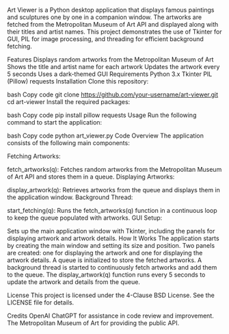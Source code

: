 Art Viewer is a Python desktop application that displays famous paintings and sculptures one by one in a companion window. The artworks are fetched from the Metropolitan Museum of Art API and displayed along with their titles and artist names. This project demonstrates the use of Tkinter for GUI, PIL for image processing, and threading for efficient background fetching.

Features
Displays random artworks from the Metropolitan Museum of Art
Shows the title and artist name for each artwork
Updates the artwork every 5 seconds
Uses a dark-themed GUI
Requirements
Python 3.x
Tkinter
PIL (Pillow)
requests
Installation
Clone this repository:

bash
Copy code
git clone https://github.com/your-username/art-viewer.git
cd art-viewer
Install the required packages:

bash
Copy code
pip install pillow requests
Usage
Run the following command to start the application:

bash
Copy code
python art_viewer.py
Code Overview
The application consists of the following main components:

Fetching Artworks:

fetch_artworks(q): Fetches random artworks from the Metropolitan Museum of Art API and stores them in a queue.
Displaying Artworks:

display_artwork(q): Retrieves artworks from the queue and displays them in the application window.
Background Thread:

start_fetching(q): Runs the fetch_artworks(q) function in a continuous loop to keep the queue populated with artworks.
GUI Setup:

Sets up the main application window with Tkinter, including the panels for displaying artwork and artwork details.
How It Works
The application starts by creating the main window and setting its size and position.
Two panels are created: one for displaying the artwork and one for displaying the artwork details.
A queue is initialized to store the fetched artworks.
A background thread is started to continuously fetch artworks and add them to the queue.
The display_artwork(q) function runs every 5 seconds to update the artwork and details from the queue.

License
This project is licensed under the 4-Clause BSD License. See the LICENSE file for details.

Credits
OpenAI ChatGPT for assistance in code review and improvement.
The Metropolitan Museum of Art for providing the public API.